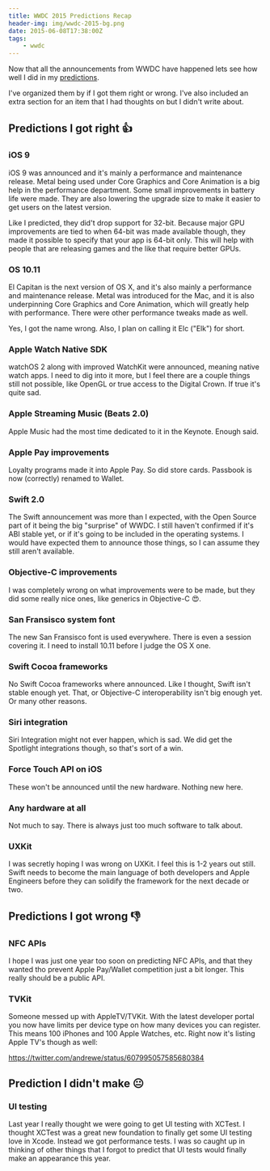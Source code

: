 ```yaml
---
title: WWDC 2015 Predictions Recap
header-img: img/wwdc-2015-bg.png
date: 2015-06-08T17:38:00Z
tags:
    - wwdc
---
```


Now that all the announcements from WWDC have happened lets see how well I did in my [predictions](2015-06-05-WWDC-2015-Predictions.md).
<!-- excerpt -->
I've organized them by if I got them right or wrong. I've also included an extra section for an item that I had thoughts on but I didn't write about.

## Predictions I got right 👍

### iOS 9

iOS 9 was announced and it's mainly a performance and maintenance release. Metal being used under Core Graphics and Core Animation is a big help in the performance department. Some small improvements in battery life were made. They are also lowering the upgrade size to make it easier to get users on the latest version.

Like I predicted, they did't drop support for 32-bit. Because major GPU improvements are tied to when 64-bit was made available though, they made it possible to specify that your app is 64-bit only. This will help with people that are releasing games and the like that require better GPUs.

### OS 10.11

El Capitan is the next version of OS X, and it's also mainly a performance and maintenance release. Metal was introduced for the Mac, and it is also underpinning Core Graphics and Core Animation, which will greatly help with performance. There were other performance tweaks made as well.

Yes, I got the name wrong. Also, I plan on calling it Elc ("Elk") for short.

### Apple Watch Native SDK

watchOS 2 along with improved WatchKit were announced, meaning native watch apps. I need to dig into it more, but I feel there are a couple things still not possible, like OpenGL or true access to the Digital Crown. If true it's quite sad.

### Apple Streaming Music (Beats 2.0)

Apple Music had the most time dedicated to it in the Keynote. Enough said.

### Apple Pay improvements

Loyalty programs made it into Apple Pay. So did store cards. Passbook is now (correctly) renamed to Wallet.

### Swift 2.0

The Swift announcement was more than I expected, with the Open Source part of it being the big "surprise" of WWDC. I still haven't confirmed if it's ABI stable yet, or if it's going to be included in the operating systems. I would have expected them to announce those things, so I can assume they still aren't available.

### Objective-C improvements

I was completely wrong on what improvements were to be made, but they did some really nice ones, like generics in Objective-C 😍.

### San Fransisco system font

The new San Fransisco font is used everywhere. There is even a session covering it. I need to install 10.11 before I judge the OS X one.

### Swift Cocoa frameworks

No Swift Cocoa frameworks where announced. Like I thought, Swift isn't stable enough yet. That, or Objective-C interoperability isn't big enough yet. Or many other reasons.

### Siri integration

Siri Integration might not ever happen, which is sad. We did get the Spotlight integrations though, so that's sort of a win.

### Force Touch API on iOS

These won't be announced until the new hardware. Nothing new here.

### Any hardware at all

Not much to say. There is always just too much software to talk about.

### UXKit

I was secretly hoping I was wrong on UXKit. I feel this is 1-2 years out still. Swift needs to become the main language of both developers and Apple Engineers before they can solidify the framework for the next decade or two.

## Predictions I got wrong 👎

### NFC APIs

I hope I was just one year too soon on predicting NFC APIs, and that they wanted tho prevent Apple Pay/Wallet competition just a bit longer. This really should be a public API.

### TVKit

Someone messed up with AppleTV/TVKit. With the latest developer portal you now have limits per device type on how many devices you can register. This means 100 iPhones and 100 Apple Watches, etc. Right now it's listing Apple TV's though as well:

https://twitter.com/andrewe/status/607995057585680384

## Prediction I didn't make 😐

### UI testing

Last year I really thought we were going to get UI testing with XCTest. I thought XCTest was a great new foundation to finally get some UI testing love in Xcode. Instead we got performance tests. I was so caught up in thinking of other things that I forgot to predict that UI tests would finally make an appearance this year.
